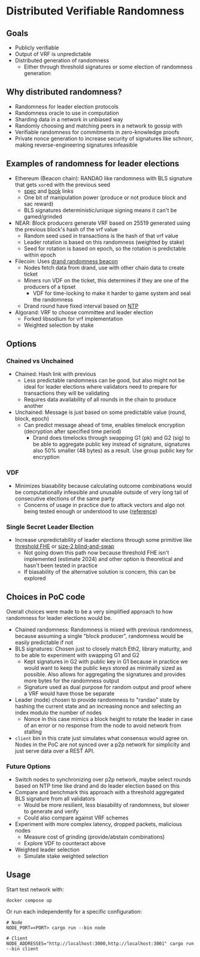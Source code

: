 # Distributed Verifiable Randomness

## Goals

- Publicly verifiable
- Output of VRF is unpredictable
- Distributed generation of randomness
  - Either through threshold signatures or some election of randomness generation

## Why distributed randomness?

- Randomness for leader election protocols
- Randomness oracle to use in computation
- Sharding data in a network in unbiased way
- Randomly choosing and matching peers in a network to gossip with
- Verifiable randomness for commitments in zero-knowledge proofs
- Private nonce generation to increase security of signatures like schnorr, making reverse-engineering signatures infeasible

## Examples of randomness for leader elections

- Ethereum (Beacon chain): RANDAO like randomness with BLS signature that gets `xor`ed with the previous seed
  - [spec](https://github.com/ethereum/annotated-spec/blob/master/phase0/beacon-chain.md#aside-randao-seeds-and-committee-generation) and [book](https://eth2book.info/capella/part2/building_blocks/randomness/) links
  - One bit of manipulation power (produce or not produce block and sac reward)
  - BLS signatures deterministic/unique signing means it can't be gamed/grinded
- NEAR: Block producers generate VRF based on 25519 generated using the previous block's hash of the vrf value
  - Random seed used in transactions is the hash of that vrf value
  - Leader rotation is based on this randomness (weighted by stake)
  - Seed for rotation is based on epoch, so the rotation is predictable within epoch
- Filecoin: Uses [drand randomness beacon](https://drand.love)
  - Nodes fetch data from drand, use with other chain data to create ticket
  - Miners run VDF on the ticket, this determines if they are one of the producers of a tipset
    - VDF for time-locking to make it harder to game system and seal the randomness
  - Drand round have fixed interval based on [NTP](https://en.wikipedia.org/wiki/Network_Time_Protocol)
- Algorand: VRF to choose committee and leader election
  - Forked libsodium for vrf implementation 
  - Weighted selection by stake

## Options

### Chained vs Unchained

- Chained: Hash link with previous
  - Less predictable randomness can be good, but also might not be ideal for leader elections where validators need to prepare for transactions they will be validating
  - Requires data availability of all rounds in the chain to produce another
- Unchained: Message is just based on some predictable value (round, block, epoch)
  - Can predict message ahead of time, enables timelock encryption (decryption after specified time period)
    - Drand does timelocks through swapping G1 (pk) and G2 (sig) to be able to aggregate public key instead of signature, signatures also 50% smaller (48 bytes) as a result. Use group public key for encryption

### VDF

- Minimizes biasability because calculating outcome combinations would be computationally infeasible and unusable outside of very long tail of consecutive elections of the same party
  - Concerns of usage in practice due to attack vectors and algo not being tested enough or understood to use ([reference](https://ethresear.ch/t/statement-regarding-the-public-report-on-the-analysis-of-minroot/16670))

### Single Secret Leader Election

- Increase unpredictability of leader elections through some primitive like [threshold FHE](https://eprint.iacr.org/2020/025) or [size-2 blind-and-swap](https://ethresear.ch/t/simplified-ssle/12315)
  - Not going down this path now because threshold FHE isn't implemented (estimate 2024) and other option is theoretical and hasn't been tested in practice
  - If biasability of the alternative solution is concern, this can be explored

## Choices in PoC code

Overall choices were made to be a very simplified approach to how randomness for leader elections would be.

- Chained randomness: Randomness is mixed with previous randomness, because assuming a single "block producer", randomness would be easily predictable if not
- BLS signatures: Chosen just to closely match Eth2, library maturity, and to be able to experiment with swapping G1 and G2
  - Kept signatures in G2 with public key in G1 because in practice we would want to keep the public keys stored as minimally sized as possible. Also allows for aggregating the signatures and provides more bytes for the randomness output
  - Signature used as dual purpose for random output and proof where a VRF would have those be separate
- Leader (node) chosen to provide randomness to "randao" state by hashing the current state and an increasing nonce and selecting an index modulo the number of nodes
  - Nonce in this case mimics a block height to rotate the leader in case of an error or no response from the node to avoid network from stalling
- `client` bin in this crate just simulates what consensus would agree on. Nodes in the PoC are not synced over a p2p network for simplicity and just serve data over a REST API.

### Future Options

- Switch nodes to synchronizing over p2p network, maybe select rounds based on NTP time like drand and do leader election based on this
- Compare and benchmark this approach with a threshold aggregated BLS signature from all validators
  - Would be more resilient, less biasability of randomness, but slower to generate and verify
  - Could also compare against VRF schemes
- Experiment with more complex latency, dropped packets, malicious nodes
  - Measure cost of grinding (provide/abstain combinations)
  - Explore VDF to counteract above
- Weighted leader selection
  - Simulate stake weighted selection

## Usage

Start test network with:

```
docker compose up
```

Or run each independently for a specific configuration:

```
# Node
NODE_PORT=<PORT> cargo run --bin node

# Client
NODE_ADDRESSES="http://localhost:3000,http://localhost:3001" cargo run --bin client
```
